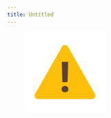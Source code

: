 ```yaml
---
title: Untitled
---
```


<figure><img src="../assets/image (2) (1) (1) (1) (1) (1) (1) (1) (1) (1) (2) (1) (1) (1).png" alt="" width="188"><figcaption></figcaption></figure>
